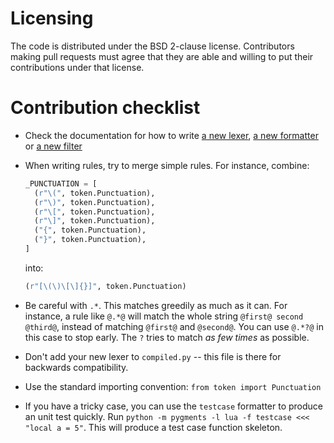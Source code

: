 Licensing
=========

The code is distributed under the BSD 2-clause license. Contributors making pull requests must agree that they are able and willing to put their contributions under that license.

Contribution checklist
======================

* Check the documentation for how to write [a new lexer](https://pygments.org/docs/lexerdevelopment/), [a new formatter](https://pygments.org/docs/formatterdevelopment/) or [a new filter](https://pygments.org/docs/filterdevelopment/)
* When writing rules, try to merge simple rules. For instance, combine:

  ```python
  _PUNCTUATION = [
    (r"\(", token.Punctuation),
    (r"\)", token.Punctuation),
    (r"\[", token.Punctuation),
    (r"\]", token.Punctuation),
    ("{", token.Punctuation),
    ("}", token.Punctuation),
  ]
  ```

  into:

  ```python
  (r"[\(\)\[\]{}]", token.Punctuation)
  ```
* Be careful with ``.*``. This matches greedily as much as it can. For instance, a rule like ``@.*@`` will match the whole string ``@first@ second @third@``, instead of matching ``@first@`` and ``@second@``. You can use ``@.*?@`` in this case to stop early. The ``?`` tries to match _as few times_ as possible.
* Don't add your new lexer to ``compiled.py`` -- this file is there for backwards compatibility.
* Use the standard importing convention: ``from token import Punctuation``
* If you have a tricky case, you can use the ``testcase`` formatter to produce an unit test quickly. Run ``python -m pygments -l lua -f testcase <<< "local a = 5"``. This will produce a test case function skeleton.